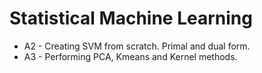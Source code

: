 # Statistical Machine Learning
- A2 - Creating SVM from scratch. Primal and dual form.
- A3 - Performing PCA, Kmeans and Kernel methods.
